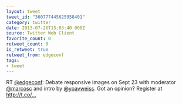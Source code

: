 ```yaml
---
layout: tweet
tweet_id: "360777445625958401"
category: twitter
date: 2013-07-26T15:03:40.000Z
source: Twitter Web Client
favorite_count: 0
retweet_count: 0
is_retweet: true
retweet_from: edgeconf
tags:
- tweet
---
```


RT [@edgeconf](https://twitter.com/@edgeconf): Debate responsive images on Sept 23 with moderator [@marcosc](https://twitter.com/@marcosc) and intro by [@yoavweiss](https://twitter.com/@yoavweiss). Got an opinion? Register at http://t.co/…
